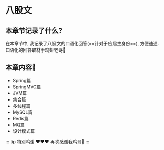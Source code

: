 # 八股文

## 本章节记录了什么?

在本章节中, 我记录了八股文的口语化回答(==针对于应届生身份==), 方便速通. 口语化的回答取材于鸡翅老哥🐔 

## 本章内容🌟

* Spring篇
* SpringMVC篇
* JVM篇
* 集合篇
* 多线程篇
* MySQL篇
* Redis篇
* MQ篇
* 设计模式篇


::: tip 特别鸣谢
♥️♥️♥️
再次感谢我鸡哥🐔
:::

